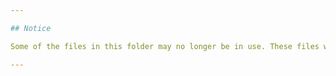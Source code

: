 ```yaml
---

## Notice

Some of the files in this folder may no longer be in use. These files were created early in the project and have been superseded during the Collaborative development process. However, they have not yet been removed or organized. 

---
```

